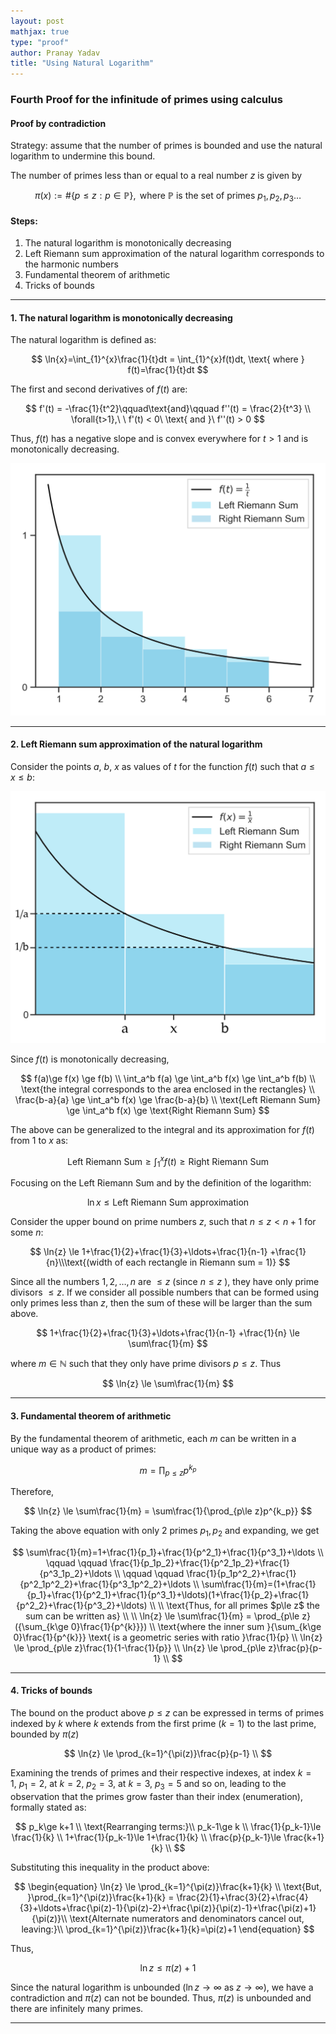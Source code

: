```yaml
---
layout: post  
mathjax: true  
type: "proof"  
author: Pranay Yadav   
title: "Using Natural Logarithm"
---
```


### Fourth Proof for the infinitude of primes using calculus  

#### Proof by contradiction  

Strategy: assume that the number of primes is bounded and use the natural logarithm to undermine this bound.   

The number of primes less than or equal to a real number $z$ is given by  
  
$$  
\pi(x) :=\#\{p\le z:p\in\mathbb{P} \}, \text{ where }\mathbb{P}\text{ is the set of primes }p_1,p_2,p_3\ldots
$$  

#### Steps:  

1. The natural logarithm is monotonically decreasing  
2. Left Riemann sum approximation of the natural logarithm corresponds to the harmonic numbers   
3. Fundamental theorem of arithmetic  
4. Tricks of bounds  

---

#### 1. The natural logarithm is monotonically decreasing  

The natural logarithm is defined as:  

$$  
\ln{x}=\int_{1}^{x}\frac{1}{t}dt = \int_{1}^{x}f(t)dt, \text{ where } f(t)=\frac{1}{t}dt
$$  

The first and second derivatives of $f(t)$ are:  

$$  
f'(t) = -\frac{1}{t^2}\qquad\text{and}\qquad f''(t) = \frac{2}{t^3} \\
\forall{t>1},\ \ f'(t) < 0\ \text{ and }\ f''(t) > 0
$$    
  
    
Thus, $f(t)$ has a negative slope and is convex everywhere for $t>1$ and is monotonically decreasing.  

![function1](../images/psy_function1.png)

---

#### 2. Left Riemann sum approximation of the natural logarithm  

Consider the points $a,\ b,\ x$ as values of $t$ for the function $f(t)$ such that $a \le x \le b$:  

![function2](../images/psy_function2.png)

Since $f(t)$ is monotonically decreasing,  
  
$$  
f(a)\ge f(x) \ge f(b) \\
\int_a^b f(a) \ge \int_a^b f(x) \ge \int_a^b f(b) \\
\text{the integral corresponds to the area enclosed in the rectangles} \\
\frac{b-a}{a} \ge \int_a^b f(x) \ge \frac{b-a}{b} \\
\text{Left Riemann Sum} \ge \int_a^b f(x) \ge \text{Right Riemann Sum}
$$  
  
The above can be generalized to the integral and its approximation for $f(t)$ from $1$ to $x$ as:  
  
$$  
\text{Left Riemann Sum} \ge \int_1^x f(t) \ge \text{Right Riemann Sum}
$$  

Focusing on the Left Riemann Sum and by the definition of the logarithm:  
  
$$  
\ln{x}\le \text{Left Riemann Sum approximation}
$$  

Consider the upper bound on prime numbers $z$, such that $n\le z < n+1$ for some $n$:  
  
$$  
\ln{z} \le 1+\frac{1}{2}+\frac{1}{3}+\ldots+\frac{1}{n-1} +\frac{1}{n}\\\text{(width of each rectangle in Riemann sum = 1)}
$$  

Since all the numbers $1,2,\ldots,n$ are $\le z$ (since $n\le z$ ), they have only prime divisors $\le z$. If we consider all possible numbers that can be formed using only primes less than $z$, then the sum of these will be larger than the sum above.  
  
$$  
1+\frac{1}{2}+\frac{1}{3}+\ldots+\frac{1}{n-1} +\frac{1}{n} \le \sum\frac{1}{m}
$$  

where $m\in\mathbb{N}$ such that they only have prime divisors $p\le z$. Thus  
  
$$  
\ln{z} \le \sum\frac{1}{m}
$$  
  
---
  
#### 3. Fundamental theorem of arithmetic  

By the fundamental theorem of arithmetic, each $m$ can be written in a unique way as a product of primes:  
  
$$  
m=\prod_{p\le z}p^{k_p}
$$  
  
Therefore,  
  
$$  
\ln{z} \le \sum\frac{1}{m} = \sum\frac{1}{\prod_{p\le z}p^{k_p}}
$$  
  
Taking the above equation with only 2 primes $p_1, p_2$ and expanding, we get  
  
$$  
\sum\frac{1}{m}=1+\frac{1}{p_1}+\frac{1}{p^2_1}+\frac{1}{p^3_1}+\ldots \\
\qquad \qquad \frac{1}{p_1p_2}+\frac{1}{p^2_1p_2}+\frac{1}{p^3_1p_2}+\ldots \\
\qquad \qquad \frac{1}{p_1p^2_2}+\frac{1}{p^2_1p^2_2}+\frac{1}{p^3_1p^2_2}+\ldots \\
\sum\frac{1}{m}=(1+\frac{1}{p_1}+\frac{1}{p^2_1}+\frac{1}{p^3_1}+\ldots)(1+\frac{1}{p_2}+\frac{1}{p^2_2}+\frac{1}{p^3_2}+\ldots) \\
\\
\text{Thus, for all primes $p\le z$ the sum can be written as}  \\
\\  
\ln{z} \le \sum\frac{1}{m} = \prod_{p\le z}({\sum_{k\ge 0}\frac{1}{p^{k}}}) \\
\text{where the inner sum }{\sum_{k\ge 0}\frac{1}{p^{k}}} \text{ is a geometric series with ratio }\frac{1}{p} \\
\ln{z} \le \prod_{p\le z}\frac{1}{1-\frac{1}{p}} \\
\ln{z} \le \prod_{p\le z}\frac{p}{p-1} \\
$$    
  
---
  
#### 4. Tricks of bounds   
  
The bound on the product above $p \le z$ can be expressed in terms of primes indexed by $k$ where $k$ extends from the first prime ($k=1$) to the last prime, bounded by $\pi(z)$  
  
  
  
$$  
\ln{z} \le \prod_{k=1}^{\pi(z)}\frac{p}{p-1} \\
$$  


Examining the trends of primes and their respective indexes, at index $k=1,\ p_1=2$, at $k=2,\ p_2=3$, at $k=3,\ p_3=5$ and so on, leading to the observation that the primes grow faster than their index (enumeration), formally stated as:  
  
  
$$  
p_k\ge k+1 \\
\text{Rearranging terms:}\\
p_k-1\ge k \\
\frac{1}{p_k-1}\le \frac{1}{k} \\
1+\frac{1}{p_k-1}\le 1+\frac{1}{k} \\
\frac{p}{p_k-1}\le \frac{k+1}{k} \\
$$  
  
  
  
Substituting this inequality in the product above:  
  
   
   
$$  
\begin{equation}
\ln{z} \le \prod_{k=1}^{\pi(z)}\frac{k+1}{k} \\
\text{But, }\prod_{k=1}^{\pi(z)}\frac{k+1}{k} = \frac{2}{1}+\frac{3}{2}+\frac{4}{3}+\ldots+\frac{\pi(z)-1}{\pi(z)-2}+\frac{\pi(z)}{\pi(z)-1}+\frac{\pi(z)+1}{\pi(z)}\\
\text{Alternate numerators and denominators cancel out, leaving:}\\
\prod_{k=1}^{\pi(z)}\frac{k+1}{k}=\pi(z)+1
\end{equation}
$$  
   
  
Thus,  
  
  
$$  
\ln{z}\le \pi(z)+1
$$   
  
  
Since the natural logarithm is unbounded ($\ln{z}\rightarrow\infty$ as $z\rightarrow\infty$), we have a contradiction and $\pi(z)$ can not be bounded. Thus, $\pi(z)$ is unbounded and there are infinitely many primes.  
  
---